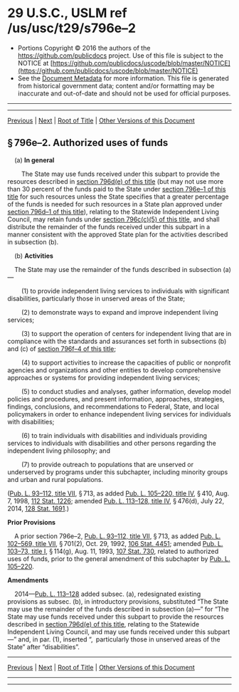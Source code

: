 ---
---

# 29 U.S.C., USLM ref /us/usc/t29/s796e–2

* Portions Copyright © 2016 the authors of the https://github.com/publicdocs project.
  Use of this file is subject to the NOTICE at [https://github.com/publicdocs/uscode/blob/master/NOTICE](https://github.com/publicdocs/uscode/blob/master/NOTICE)
* See the [Document Metadata](././../../../../../../..//README.md) for more information.
  This file is generated from historical government data; content and/or formatting may be inaccurate and out-of-date and should not be used for official purposes.

----------
----------

[Previous](./../../../../../../..//us/usc/t29/ch16/schVII/ptA/spt2/m__us_usc_t29_s796e–1.md) | [Next](./../../../../../../..//us/usc/t29/ch16/schVII/ptA/spt2/m__us_usc_t29_s796e–3.md) | [Root of Title](./../../../../../../../) | [Other Versions of this Document](https://publicdocs.github.io/go/links?ns=uslm&ref=%2Fus%2Fusc%2Ft29%2Fs796e%E2%80%932)

## § 796e–2. Authorized uses of funds

    (a) __In general__ 

        The State may use funds received under this subpart to provide the resources described in [section 796d(e) of this title][/us/usc/t29/s796d/e] (but may not use more than 30 percent of the funds paid to the State under [section 796e–1 of this title][/us/usc/t29/s796e–1] for such resources unless the State specifies that a greater percentage of the funds is needed for such resources in a State plan approved under [section 796d–1 of this title][/us/usc/t29/s796d–1]), relating to the Statewide Independent Living Council, may retain funds under [section 796c(c)(5) of this title][/us/usc/t29/s796c/c/5], and shall distribute the remainder of the funds received under this subpart in a manner consistent with the approved State plan for the activities described in subsection (b).

    (b) __Activities__ 

    The State may use the remainder of the funds described in subsection (a)—

        (1) to provide independent living services to individuals with significant disabilities, particularly those in unserved areas of the State;

        (2) to demonstrate ways to expand and improve independent living services;

        (3) to support the operation of centers for independent living that are in compliance with the standards and assurances set forth in subsections (b) and (c) of [section 796f–4 of this title][/us/usc/t29/s796f–4];

        (4) to support activities to increase the capacities of public or nonprofit agencies and organizations and other entities to develop comprehensive approaches or systems for providing independent living services;

        (5) to conduct studies and analyses, gather information, develop model policies and procedures, and present information, approaches, strategies, findings, conclusions, and recommendations to Federal, State, and local policymakers in order to enhance independent living services for individuals with disabilities;

        (6) to train individuals with disabilities and individuals providing services to individuals with disabilities and other persons regarding the independent living philosophy; and

        (7) to provide outreach to populations that are unserved or underserved by programs under this subchapter, including minority groups and urban and rural populations.

([Pub. L. 93–112, title VII][/us/pl/93/112/tVII], § 713, as added [Pub. L. 105–220, title IV][/us/pl/105/220/tIV], § 410, Aug. 7, 1998, [112 Stat. 1226][/us/stat/112/1226]; amended [Pub. L. 113–128, title IV][/us/pl/113/128/tIV], § 476(d), July 22, 2014, [128 Stat. 1691][/us/stat/128/1691].)

 __Prior Provisions__ 

    A prior section 796e–2, [Pub. L. 93–112, title VII][/us/pl/93/112/tVII], § 713, as added [Pub. L. 102–569, title VII][/us/pl/102/569/tVII], § 701(2), Oct. 29, 1992, [106 Stat. 4451][/us/stat/106/4451]; amended [Pub. L. 103–73, title I][/us/pl/103/73/tI], § 114(g), Aug. 11, 1993, [107 Stat. 730][/us/stat/107/730], related to authorized uses of funds, prior to the general amendment of this subchapter by [Pub. L. 105–220][/us/pl/105/220].

 __Amendments__ 

    2014—[Pub. L. 113–128][/us/pl/113/128] added subsec. (a), redesignated existing provisions as subsec. (b), in introductory provisions, substituted “The State may use the remainder of the funds described in subsection (a)—” for “The State may use funds received under this subpart to provide the resources described in [section 796d(e) of this title][/us/usc/t29/s796d/e], relating to the Statewide Independent Living Council, and may use funds received under this subpart—” and, in par. (1), inserted “, particularly those in unserved areas of the State” after “disabilities”.

----------

[Previous](./../../../../../../..//us/usc/t29/ch16/schVII/ptA/spt2/m__us_usc_t29_s796e–1.md) | [Next](./../../../../../../..//us/usc/t29/ch16/schVII/ptA/spt2/m__us_usc_t29_s796e–3.md) | [Root of Title](./../../../../../../../) | [Other Versions of this Document](https://publicdocs.github.io/go/links?ns=uslm&ref=%2Fus%2Fusc%2Ft29%2Fs796e%E2%80%932)

----------
----------

[/us/usc/t29/s796d/e]: https://publicdocs.github.io/go/links?ns=uslm&ref=%2Fus%2Fusc%2Ft29%2Fs796d%2Fe
[/us/usc/t29/s796e–1]: https://publicdocs.github.io/go/links?ns=uslm&ref=%2Fus%2Fusc%2Ft29%2Fs796e%E2%80%931
[/us/usc/t29/s796d–1]: https://publicdocs.github.io/go/links?ns=uslm&ref=%2Fus%2Fusc%2Ft29%2Fs796d%E2%80%931
[/us/usc/t29/s796c/c/5]: https://publicdocs.github.io/go/links?ns=uslm&ref=%2Fus%2Fusc%2Ft29%2Fs796c%2Fc%2F5
[/us/usc/t29/s796f–4]: https://publicdocs.github.io/go/links?ns=uslm&ref=%2Fus%2Fusc%2Ft29%2Fs796f%E2%80%934
[/us/pl/93/112/tVII]: https://publicdocs.github.io/go/links?ns=uslm&ref=%2Fus%2Fpl%2F93%2F112%2FtVII
[/us/pl/105/220/tIV]: https://publicdocs.github.io/go/links?ns=uslm&ref=%2Fus%2Fpl%2F105%2F220%2FtIV
[/us/stat/112/1226]: https://publicdocs.github.io/go/links?ns=uslm&ref=%2Fus%2Fstat%2F112%2F1226
[/us/pl/113/128/tIV]: https://publicdocs.github.io/go/links?ns=uslm&ref=%2Fus%2Fpl%2F113%2F128%2FtIV
[/us/stat/128/1691]: https://publicdocs.github.io/go/links?ns=uslm&ref=%2Fus%2Fstat%2F128%2F1691
[/us/pl/93/112/tVII]: https://publicdocs.github.io/go/links?ns=uslm&ref=%2Fus%2Fpl%2F93%2F112%2FtVII
[/us/pl/102/569/tVII]: https://publicdocs.github.io/go/links?ns=uslm&ref=%2Fus%2Fpl%2F102%2F569%2FtVII
[/us/stat/106/4451]: https://publicdocs.github.io/go/links?ns=uslm&ref=%2Fus%2Fstat%2F106%2F4451
[/us/pl/103/73/tI]: https://publicdocs.github.io/go/links?ns=uslm&ref=%2Fus%2Fpl%2F103%2F73%2FtI
[/us/stat/107/730]: https://publicdocs.github.io/go/links?ns=uslm&ref=%2Fus%2Fstat%2F107%2F730
[/us/pl/105/220]: https://publicdocs.github.io/go/links?ns=uslm&ref=%2Fus%2Fpl%2F105%2F220
[/us/pl/113/128]: https://publicdocs.github.io/go/links?ns=uslm&ref=%2Fus%2Fpl%2F113%2F128
[/us/usc/t29/s796d/e]: https://publicdocs.github.io/go/links?ns=uslm&ref=%2Fus%2Fusc%2Ft29%2Fs796d%2Fe


